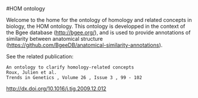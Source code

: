#HOM ontology

Welcome to the home for the ontology of homology and related concepts in biology, the HOM ontology. This ontology is developped in the context of the Bgee database (http://bgee.org/), and is used to provide annotations of similarity between anatomical structure (https://github.com/BgeeDB/anatomical-similarity-annotations). 

See the related publication: 

    An ontology to clarify homology-related concepts
    Roux, Julien et al.
    Trends in Genetics , Volume 26 , Issue 3 , 99 - 102

http://dx.doi.org/10.1016/j.tig.2009.12.012 
